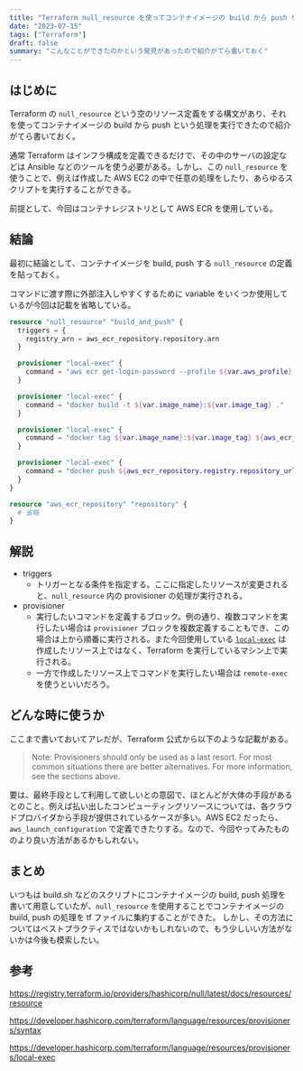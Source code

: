 ```yaml
---
title: "Terraform null_resource を使ってコンテナイメージの build から push を行う"
date: "2023-07-15"
tags: ["Terraform"]
draft: false
summary: "こんなことができたのかという発見があったので紹介がてら書いておく"
---
```


## はじめに

Terraform の `null_resource` という空のリソース定義をする構文があり、それを使ってコンテナイメージの build から push という処理を実行できたので紹介がてら書いておく。

通常 Terraform はインフラ構成を定義できるだけで、その中のサーバの設定などは Ansible などのツールを使う必要がある。しかし、この `null_resource` を使うことで、例えば作成した AWS EC2 の中で任意の処理をしたり、あらゆるスクリプトを実行することができる。

前提として、今回はコンテナレジストリとして AWS ECR を使用している。

## 結論

最初に結論として、コンテナイメージを build, push する `null_resource` の定義を貼っておく。

コマンドに渡す際に外部注入しやすくするために variable をいくつか使用しているが今回は記載を省略している。

```hcl:main.tf showLineNumbers
resource "null_resource" "build_and_push" {
  triggers = {
    registry_arn = aws_ecr_repository.repository.arn
  }

  provisioner "local-exec" {
    command = "aws ecr get-login-password --profile ${var.aws_profile} | docker login -u AWS --password-stdin ${aws_ecr_repository.repository.repository_url}"
  }

  provisioner "local-exec" {
    command = "docker build -t ${var.image_name}:${var.image_tag} ."
  }

  provisioner "local-exec" {
    command = "docker tag ${var.image_name}:${var.image_tag} ${aws_ecr_repository.repository.repository_url}"
  }

  provisioner "local-exec" {
    command = "docker push ${aws_ecr_repository.registry.repository_url}"
  }
}

resource "aws_ecr_repository" "repository" {
  # 省略
}
```

## 解説

- triggers
  - トリガーとなる条件を指定する。ここに指定したリソースが変更されると、`null_resource` 内の provisioner の処理が実行される。
- provisioner
  - 実行したいコマンドを定義するブロック。例の通り、複数コマンドを実行したい場合は `provisioner` ブロックを複数定義することもでき、この場合は上から順番に実行される。また今回使用している [`local-exec`](https://developer.hashicorp.com/terraform/language/resources/provisioners/local-exec) は作成したリソース上ではなく、Terraform を実行しているマシン上で実行される。
  - 一方で作成したリソース上でコマンドを実行したい場合は `remote-exec` を使うといいだろう。

## どんな時に使うか

ここまで書いておいてアレだが、Terraform 公式から以下のような記載がある。

> Note: Provisioners should only be used as a last resort. For most common situations there are better alternatives. For more information, see the sections above.

要は、最終手段として利用して欲しいとの意図で、ほとんどが大体の手段があるとのこと。例えば払い出したコンピューティングリソースについては、各クラウドプロバイダから手段が提供されているケースが多い。AWS EC2 だったら、`aws_launch_configuration` で定義できたりする。なので、今回やってみたもののより良い方法があるかもしれない。

## まとめ

いつもは build.sh などのスクリプトにコンテナイメージの build, push 処理を書いて用意していたが、`null_resource` を使用することでコンテナイメージの build, push の処理を tf ファイルに集約することができた。
しかし、その方法についてはベストプラクティスではないかもしれないので、もう少しいい方法がないかは今後も模索したい。

## 参考

https://registry.terraform.io/providers/hashicorp/null/latest/docs/resources/resource

https://developer.hashicorp.com/terraform/language/resources/provisioners/syntax

https://developer.hashicorp.com/terraform/language/resources/provisioners/local-exec
